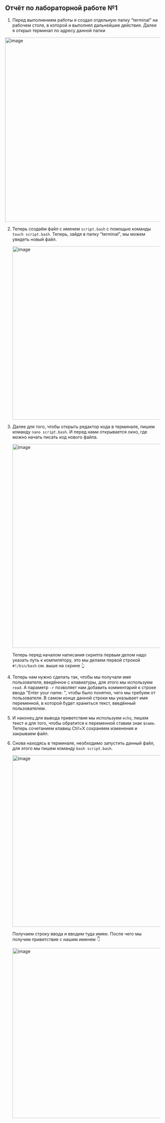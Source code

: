 ## Отчёт по лабораторной работе №1
1. Перед выполнением работы я создал отдельную папку "terminal" на рабочем столе, в которой и выполнял дальнейшие действия.
Далее я открыл терминал по адресу данной папки

<img width="600" alt="image" src="https://github.com/user-attachments/assets/54e19283-716f-4672-8c1a-9301caec15c7">

2. Теперь создаём файл с именем `script.bash` с помощью команды `touch script.bash`.
   Теперь, зайдя в папку "terminal", мы можем увидеть новый файл.
   
   <img width="564" alt="image" src="https://github.com/user-attachments/assets/40552e28-5280-4f1c-8b0e-555bc39c303a">
3. Далее для того, чтобы открыть редактор кода в терминале, пишем команду `nano script.bash`.
   И перед нами открывается окно, где можно начать писать код нового файла.

   <img width="663" alt="image" src="https://github.com/user-attachments/assets/e89e62a4-4be0-4f17-8d91-0ed895c99194">

   Теперь перед началом написания скрипта первым делом надо указать путь к компилятору, это мы делаем первой строкой `#!/bin/bash`
   см. выше на скрине 👆
4. Теперь нам нужно сделать так, чтобы мы получали имя пользователя, введённое с клавиатуры, для этого мы используем `read`.
   А параметр `-r` позволяет нам добавить комментарий к строке ввода "Enter your name: ", чтобы было понятно, чего мы требуем от пользователя.
   В самом конце данной строки мы указывает имя переменной, в которой будет храниться текст, введённый пользователем.
5. И наконец для вывода приветствия мы используем `echo`, пишем текст и для того, чтобы обратится к переменной ставим знак `$name`.
   Теперь сочетанием клавиш Ctrl+X сохраняем изменения и закрываем файл.
6. Снова находясь в терминале, необходимо запустить данный файл, для этого мы пишем команду `bash script.bash`.

   <img width="558" alt="image" src="https://github.com/user-attachments/assets/1e7f2aaa-f71a-46e8-9ab1-9a8726de00c2">

   Получаем строку ввода и вводим туда имяю. После чего мы получим приветствие с нашим именем 👇

   <img width="553" alt="image" src="https://github.com/user-attachments/assets/272bb4ae-bc2a-461b-b506-8242095734c4">

